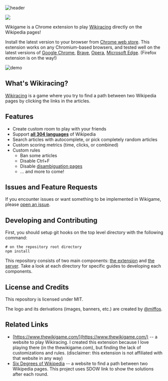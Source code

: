 ![header](https://user-images.githubusercontent.com/5902356/96493914-d0484880-126f-11eb-9c2a-9f739b92686f.png)

<p>
  <a href="https://chrome.google.com/webstore/detail/multiplayer-wikigame/hlgnjjenjinpaiilhmjpejjjphieejdb" alt="Download from Chrome Web Store" title="Download from Chrome Web Store">
    <img src="https://img.shields.io/chrome-web-store/v/hlgnjjenjinpaiilhmjpejjjphieejdb?style=flat-square" /></a>
</p>

Wikigame is a Chrome extension to play [Wikiracing](https://en.wikipedia.org/wiki/Wikiracing) directly on the Wikipedia pages!

Install the latest version to your browser from [Chrome web store](https://chrome.google.com/webstore/detail/multiplayer-wikigame/hlgnjjenjinpaiilhmjpejjjphieejdb). This extension works on any Chromium-based browsers, and tested well on the latest versions of [Google Chrome](https://www.google.com/chrome/), [Brave](https://brave.com/), [Opera](https://www.opera.com/), [Microsoft Edge](https://www.microsoft.com/en-us/edge). (Firefox extension is on the way!)

![demo](https://user-images.githubusercontent.com/5902356/96494181-3208b280-1270-11eb-800f-82cf99ee5174.gif)

## What's Wikiracing?

[Wikiracing](https://en.wikipedia.org/wiki/Wikiracing) is a game where you try to find a path between two Wikipedia pages by clicking the links in the articles.

## Features

- Create custom room to play with your friends
- Support [**all 304 languages**](https://en.wikipedia.org/wiki/List_of_Wikipedias#Detailed_list) of Wikipedia
- Search articles with autocomplete, or pick completely random articles
- Custom scoring metrics (time, clicks, or combined)
- Custom rules
  - Ban some articles
  - Disable Ctrl+F
  - Disable [disambiguation pages](https://en.wikipedia.org/wiki/Category%3ADisambiguation_pages)
  - ... and more to come!

## Issues and Feature Requests

If you encounter issues or want something to be implemented in Wikigame, please [open an issue](https://github.com/azaky/wikigame/issues/new).

## Developing and Contributing

First, you should setup git hooks on the top level directory with the following command:

```
# on the repository root directory
npm install
```

This repository consists of two main components: [the extension](https://github.com/azaky/wikigame/tree/master/extension) and [the server](https://github.com/azaky/wikigame/tree/master/server). Take a look at each directory for specific guides to developing each components.

## License and Credits

This repository is licensed under MIT.

The logo and its derivations (images, banners, etc.) are created by [@miffos](https://twitter.com/miffos).

## Related Links

- [https://www.thewikigame.com/](https://www.thewikigame.com/) -- a website to play Wikiracing. I created this extension because I love playing there (in the thewikigame.com), but finding the lack of customizations and rules. (disclaimer: this extension is not affiliated with that website in any way)
- [Six Degrees of Wikipedia](https://www.sixdegreesofwikipedia.com/) -- a website to find a path between two Wikipedia pages. This project uses SDOW link to show the solutions after each round.
